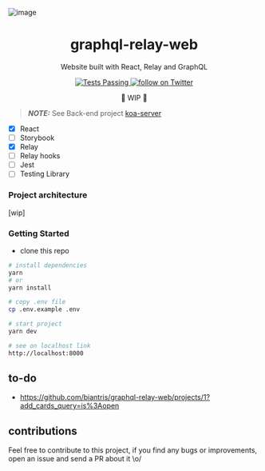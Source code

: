 ![image](https://user-images.githubusercontent.com/65451957/170831574-d80bac25-d618-47e4-bc1f-2afddc8b6f94.png)

<h1 align="center">
graphql-relay-web
</h1>

<p align="center">
Website built with React, Relay and GraphQL
</p>

<p align="center">
   <a href="https://github.com/biantris/graphql-relay-web/actions">
      <img alt="Tests Passing" src="https://github.com/biantris/graphql-relay-web/actions/workflows/test.yml/badge.svg" />
    </a>
    <a href="https://twitter.com/intent/follow?screen_name=biantris_">
        <img src="https://img.shields.io/twitter/follow/biantris_?style=social&logo=twitter"
        alt="follow on Twitter">
    </a>
</p>

<p align="center">🚧 WIP 🚧</p>

> **_NOTE:_** See Back-end project [koa-server](https://github.com/biantris/koa-server)

- [x] React
- [ ] Storybook
- [x] Relay
- [ ] Relay hooks
- [ ] Jest
- [ ] Testing Library

### Project architecture
[wip]

### Getting Started
- clone this repo
```sh
# install dependencies
yarn
# or
yarn install

# copy .env file
cp .env.example .env

# start project
yarn dev

# see on localhost link
http://localhost:8000
```

## to-do
- https://github.com/biantris/graphql-relay-web/projects/1?add_cards_query=is%3Aopen

## contributions
Feel free to contribute to this project, if you find any bugs or improvements, open an issue and send a PR about it \o/
